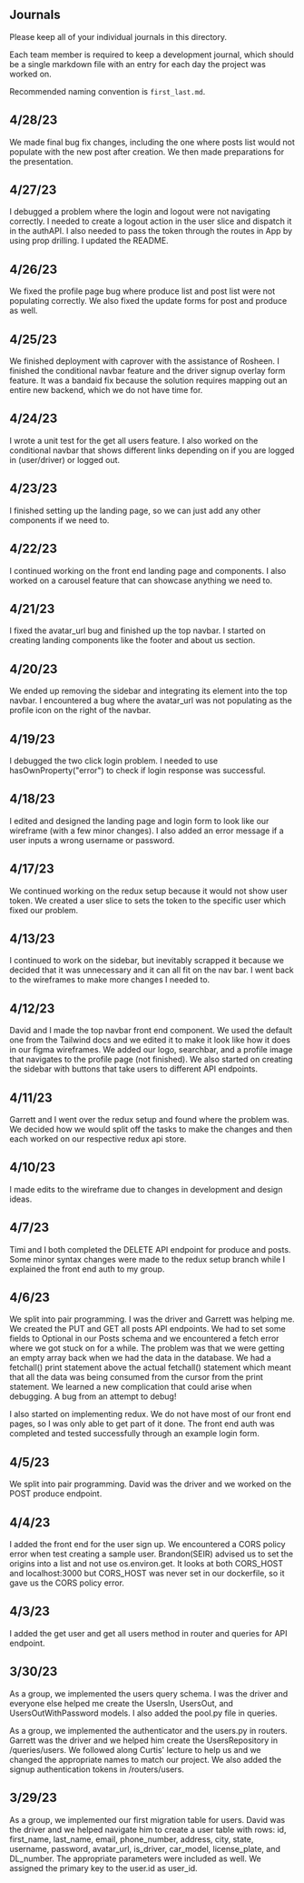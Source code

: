 ## Journals

Please keep all of your individual journals in this directory.

Each team member is required to keep a development journal, which should be a single markdown file with an entry for each day the project was worked on.

Recommended naming convention is `first_last.md`.

## 4/28/23

We made final bug fix changes, including the one where posts list would not populate with the new post after creation. We then made preparations for the presentation.

## 4/27/23

I debugged a problem where the login and logout were not navigating correctly. I needed to create a logout action in the user slice and dispatch it in the authAPI. I also needed to pass the token through the routes in App by using prop drilling. I updated the README.

## 4/26/23

We fixed the profile page bug where produce list and post list were not populating correctly. We also fixed the update forms for post and produce as well.

## 4/25/23

We finished deployment with caprover with the assistance of Rosheen. I finished the conditional navbar feature and the driver signup overlay form feature. It was a bandaid fix because the solution requires mapping out an entire new backend, which we do not have time for.

## 4/24/23

I wrote a unit test for the get all users feature. I also worked on the conditional navbar that shows different links depending on if you are logged in (user/driver) or logged out.

## 4/23/23

I finished setting up the landing page, so we can just add any other components if we need to.

## 4/22/23

I continued working on the front end landing page and components. I also worked on a carousel feature that can showcase anything we need to.

## 4/21/23

I fixed the avatar_url bug and finished up the top navbar. I started on creating landing components like the footer and about us section.

## 4/20/23

We ended up removing the sidebar and integrating its element into the top navbar. I encountered a bug where the avatar_url was not populating as the profile icon on the right of the navbar.

## 4/19/23

I debugged the two click login problem. I needed to use hasOwnProperty("error") to check if login response was successful.

## 4/18/23

I edited and designed the landing page and login form to look like our wireframe (with a few minor changes). I also added an error message if a user inputs a wrong username or password.

## 4/17/23

We continued working on the redux setup because it would not show user token. We created a user slice to sets the token to the specific user which fixed our problem.

## 4/13/23

I continued to work on the sidebar, but inevitably scrapped it because we decided that it was unnecessary and it can all fit on the nav bar. I went back to the wireframes to make more changes I needed to.

## 4/12/23

David and I made the top navbar front end component. We used the default one from the Tailwind docs and we edited it to make it look like how it does in our figma wireframes. We added our logo, searchbar, and a profile image that navigates to the profile page (not finished). We also started on creating the sidebar with buttons that take users to different API endpoints.

## 4/11/23

Garrett and I went over the redux setup and found where the problem was. We decided how we would split off the tasks to make the changes and then each worked on our respective redux api store.

## 4/10/23

I made edits to the wireframe due to changes in development and design ideas.

## 4/7/23

Timi and I both completed the DELETE API endpoint for produce and posts. Some minor syntax changes were made to the redux setup branch while I explained the front end auth to my group.

## 4/6/23

We split into pair programming. I was the driver and Garrett was helping me. We created the PUT and GET all posts API endpoints. We had to set some fields to Optional in our Posts schema and we encountered a fetch error where we got stuck on for a while. The problem was that we were getting an empty array back when we had the data in the database. We had a fetchall() print statement above the actual fetchall() statement which meant that all the data was being consumed from the cursor from the print statement. We learned a new complication that could arise when debugging. A bug from an attempt to debug!

I also started on implementing redux. We do not have most of our front end pages, so I was only able to get part of it done. The front end auth was completed and tested successfully through an example login form.

## 4/5/23

We split into pair programming. David was the driver and we worked on the POST produce endpoint.

## 4/4/23

I added the front end for the user sign up. We encountered a CORS policy error when test creating a sample user. Brandon(SEIR) advised us to set the origins into a list and not use os.environ.get. It looks at both CORS_HOST and localhost:3000 but CORS_HOST was never set in our dockerfile, so it gave us the CORS policy error.

## 4/3/23

I added the get user and get all users method in router and queries for API endpoint.

## 3/30/23

As a group, we implemented the users query schema. I was the driver and everyone else helped me create the UsersIn, UsersOut, and UsersOutWithPassword models. I also added the pool.py file in queries.

As a group, we implemented the authenticator and the users.py in routers. Garrett was the driver and we helped him create the UsersRepository in /queries/users. We followed along Curtis' lecture to help us and we changed the appropriate names to match our project. We also added the signup authentication tokens in /routers/users.

## 3/29/23

As a group, we implemented our first migration table for users. David was the driver and we helped navigate him to create a user table with rows: id, first_name, last_name, email, phone_number, address, city, state, username, password, avatar_url, is_driver, car_model, license_plate, and DL_number. The appropriate parameters were included as well. We assigned the primary key to the user.id as user_id.
